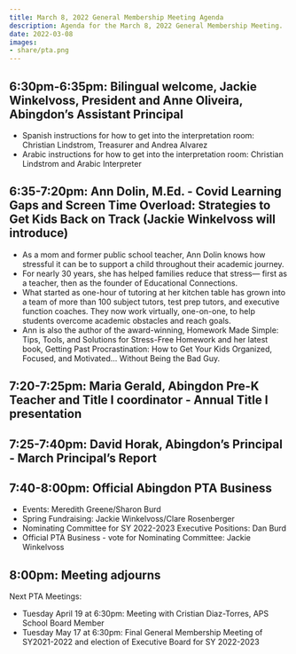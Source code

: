 ```yaml
---
title: March 8, 2022 General Membership Meeting Agenda
description: Agenda for the March 8, 2022 General Membership Meeting.
date: 2022-03-08
images:
- share/pta.png
---
```


## 6:30pm-6:35pm: Bilingual welcome, Jackie Winkelvoss, President and Anne Oliveira, Abingdon’s Assistant Principal

- Spanish instructions for how to get into the interpretation room: Christian Lindstrom, Treasurer and Andrea Alvarez
- Arabic instructions for how to get into the interpretation room: Christian Lindstrom and Arabic Interpreter

## 6:35-7:20pm: Ann Dolin, M.Ed. - Covid Learning Gaps and Screen Time Overload: Strategies to Get Kids Back on Track (Jackie Winkelvoss will introduce)

- As a mom and former public school teacher, Ann Dolin knows how stressful it can be to support a child throughout their academic journey.
- For nearly 30 years, she has helped families reduce that stress— first as a teacher, then as the founder of Educational Connections.
- What started as one-hour of tutoring at her kitchen table has grown into a team of more than 100 subject tutors, test prep tutors, and executive function coaches. They now work virtually, one-on-one, to help students overcome academic obstacles and reach goals.
- Ann is also the author of the award-winning, Homework Made Simple: Tips, Tools, and Solutions for Stress-Free Homework and her latest book, Getting Past Procrastination: How to Get Your Kids Organized, Focused, and Motivated... Without Being the Bad Guy.

## 7:20-7:25pm: Maria Gerald, Abingdon Pre-K Teacher and Title I coordinator - Annual Title I presentation

## 7:25-7:40pm: David Horak, Abingdon’s Principal - March Principal’s Report

## 7:40-8:00pm: Official Abingdon PTA Business
- Events: Meredith Greene/Sharon Burd
- Spring Fundraising: Jackie Winkelvoss/Clare Rosenberger
- Nominating Committee for SY 2022-2023 Executive Positions: Dan Burd
- Official PTA Business - vote for Nominating Committee: Jackie Winkelvoss

## 8:00pm: Meeting adjourns

Next PTA Meetings:
- Tuesday April 19 at 6:30pm: Meeting with Cristian Diaz-Torres, APS School Board Member
- Tuesday May 17 at 6:30pm: Final General Membership Meeting of SY2021-2022 and election of Executive Board for SY 2022-2023

